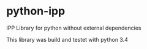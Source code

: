 # python-ipp
IPP Library for python without external dependencies

This library was build and testet with python 3.4
